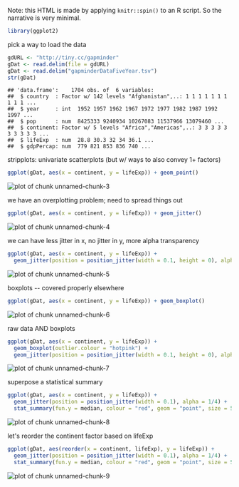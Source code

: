 


Note: this HTML is made by applying `knitr::spin()` to an R script. So the
narrative is very minimal.


```r
library(ggplot2)
```

pick a way to load the data


```r
gdURL <- "http://tiny.cc/gapminder"
gDat <- read.delim(file = gdURL) 
gDat <- read.delim("gapminderDataFiveYear.tsv")
str(gDat)
```

```
## 'data.frame':	1704 obs. of  6 variables:
##  $ country  : Factor w/ 142 levels "Afghanistan",..: 1 1 1 1 1 1 1 1 1 1 ...
##  $ year     : int  1952 1957 1962 1967 1972 1977 1982 1987 1992 1997 ...
##  $ pop      : num  8425333 9240934 10267083 11537966 13079460 ...
##  $ continent: Factor w/ 5 levels "Africa","Americas",..: 3 3 3 3 3 3 3 3 3 3 ...
##  $ lifeExp  : num  28.8 30.3 32 34 36.1 ...
##  $ gdpPercap: num  779 821 853 836 740 ...
```

stripplots: univariate scatterplots (but w/ ways to also convey 1+ factors)


```r
ggplot(gDat, aes(x = continent, y = lifeExp)) + geom_point()
```

![plot of chunk unnamed-chunk-3](figure/stripplot-unnamed-chunk-3.png) 

we have an overplotting problem; need to spread things out


```r
ggplot(gDat, aes(x = continent, y = lifeExp)) + geom_jitter()
```

![plot of chunk unnamed-chunk-4](figure/stripplot-unnamed-chunk-4.png) 

we can have less jitter in x, no jitter in y, more alpha transparency


```r
ggplot(gDat, aes(x = continent, y = lifeExp)) + 
  geom_jitter(position = position_jitter(width = 0.1, height = 0), alpha = 1/4)
```

![plot of chunk unnamed-chunk-5](figure/stripplot-unnamed-chunk-5.png) 

boxplots -- covered properly elsewhere


```r
ggplot(gDat, aes(x = continent, y = lifeExp)) + geom_boxplot()
```

![plot of chunk unnamed-chunk-6](figure/stripplot-unnamed-chunk-6.png) 

raw data AND boxplots


```r
ggplot(gDat, aes(x = continent, y = lifeExp)) +
  geom_boxplot(outlier.colour = "hotpink") +
  geom_jitter(position = position_jitter(width = 0.1, height = 0), alpha = 1/4)
```

![plot of chunk unnamed-chunk-7](figure/stripplot-unnamed-chunk-7.png) 

superpose a statistical summary


```r
ggplot(gDat, aes(x = continent, y = lifeExp)) + 
  geom_jitter(position = position_jitter(width = 0.1), alpha = 1/4) +
  stat_summary(fun.y = median, colour = "red", geom = "point", size = 5)
```

![plot of chunk unnamed-chunk-8](figure/stripplot-unnamed-chunk-8.png) 

let's reorder the continent factor based on lifeExp


```r
ggplot(gDat, aes(reorder(x = continent, lifeExp), y = lifeExp)) + 
  geom_jitter(position = position_jitter(width = 0.1), alpha = 1/4) +
  stat_summary(fun.y = median, colour = "red", geom = "point", size = 5)
```

![plot of chunk unnamed-chunk-9](figure/stripplot-unnamed-chunk-9.png) 

